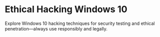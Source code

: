 # Ethical Hacking Windows 10 
Explore Windows 10 hacking techniques for security testing and ethical penetration—always use responsibly and legally.
